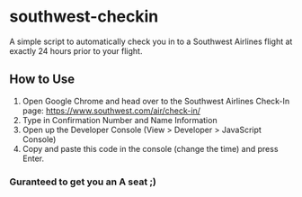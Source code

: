 # southwest-checkin
A simple script to automatically check you in to a Southwest Airlines flight at exactly 24 hours prior to your flight.

## How to Use
1. Open Google Chrome and head over to the Southwest Airlines Check-In page: https://www.southwest.com/air/check-in/
2. Type in Confirmation Number and Name Information
3. Open up the Developer Console (View > Developer > JavaScript Console)
4. Copy and paste this code in the console (change the time) and press Enter.

### Guranteed to get you an A seat ;)
